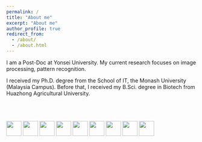 ```yaml
---
permalink: /
title: "About me"
excerpt: "About me"
author_profile: true
redirect_from: 
  - /about/
  - /about.html
---
```



I am a Post-Doc at Yonsei University. My current research focuses on image processing, pattern recognition.

I received my Ph.D. degree from the School of IT, the Monash University (Malaysia Campus).
Before that, I received my B.Sci. degree in Biotech from Huazhong Agricultural University.




<br/>
<br/>
<br/>
<div class="logo">
<a ><img src="/images/logo/monash.png" style="height: 40px;"></a>
<a ><img src="/images/logo/hzau.png" style="height: 40px;"></a>
<a ><img src="/images/logo/yonsei.png" style="height: 40px;"></a>
<a ><img src="/images/logo/Tsinghua.png" style="height: 40px;"></a>
<a ><img src="/images/logo/vt.jpg" style="height: 40px;"></a>
<a ><img src="/images/logo/TCL.png" style="height: 40px;"></a>
<a ><img src="/images/logo/EURECOM.jpg" style="height: 40px;"></a>
<a ><img src="/images/logo/uniss.png" style="height: 40px;"></a>
<a ><img src="/images/logo/Salzburg.png" style="height: 40px;"></a>
</div>

<!-- Xingbo Dong obtained his Ph.D. degree in CS from Monash University and B.S. degree in Biotechnology from Huazhong Agriculture University (HZAU), China in 2014. He once was a molecular biology PhD student in Viginia Tech, USA, but withdraw later. 

He served as a visiting scholar under Marie Sklodowska-Curie Actions through the project entitled Computer Vision Enabled Multimedia Forensics and People Identication.


 -->

